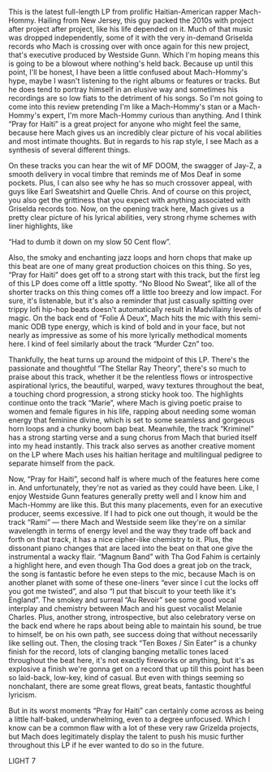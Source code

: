 This is the latest full-length LP from prolific Haitian-American rapper Mach-Hommy. Hailing from New Jersey, this guy packed the 2010s with project after project after project, like his life depended on it. Much of that music was dropped independently, some of it with the very in-demand Griselda records who Mach is crossing over with once again for this new project, that's executive produced by Westside Gunn. Which I'm hoping means this is going to be a blowout where nothing's held back. Because up until this point, I'll be honest, I have been a little confused about Mach-Hommy's hype, maybe I wasn't listening to the right albums or features or tracks. But he does tend to portray himself in an elusive way and sometimes his recordings are so low fiats to the detriment of his songs. So I'm not going to come into this review pretending I'm like a Mach-Hommy's stan or a Mach-Hommy's expert, I'm more Mach-Hommy curious than anything. And I think “Pray for Haiti” is a great project for anyone who might feel the same, because here Mach gives us an incredibly clear picture of his vocal abilities and most intimate thoughts. But in regards to his rap style, I see Mach as a synthesis of several different things.

On these tracks you can hear the wit of MF DOOM, the swagger of Jay-Z, a smooth delivery in vocal timbre that reminds me of Mos Deaf in some pockets. Plus, I can also see why he has so much crossover appeal, with guys like Earl Sweatshirt and Quelle Chris. And of course on this project, you also get the grittiness that you expect with anything associated with Griselda records too. Now, on the opening track here, Mach gives us a pretty clear picture of his lyrical abilities, very strong rhyme schemes with liner highlights, like

“Had to dumb it down on my slow 50 Cent flow”.

Also, the smoky and enchanting jazz loops and horn chops that make up this beat are one of many great production choices on this thing. So yes, “Pray for Haiti” does get off to a strong start with this track, but the first leg of this LP does come off a little spotty. “No Blood No Sweat”, like all of the shorter tracks on this thing comes off a little too breezy and low impact. For sure, it's listenable, but it's also a reminder that just casually spitting over trippy lofi hip-hop beats doesn't automatically result in Madvillainy levels of magic. On the back end of “Folie Á Deux”, Mach hits the mic with this semi-manic ODB type energy, which is kind of bold and in your face, but not nearly as impressive as some of his more lyrically methodical moments here. I kind of feel similarly about the track “Murder Czn” too.

Thankfully, the heat turns up around the midpoint of this LP. There's the passionate and thoughtful “The Stellar Ray Theory”, there's so much to praise about this track, whether it be the relentless flows or introspective aspirational lyrics, the beautiful, warped, wavy textures throughout the beat, a touching chord progression, a strong sticky hook too. The highlights continue onto the track “Marie”, where Mach is giving poetic praise to women and female figures in his life, rapping about needing some woman energy that feminine divine, which is set to some seamless and gorgeous horn loops and a chunky boom bap beat. Meanwhile, the track “Kriminel” has a strong starting verse and a sung chorus from Mach that buried itself into my head instantly. This track also serves as another creative moment on the LP where Mach uses his haitian heritage and multilingual pedigree to separate himself from the pack.

Now, “Pray for Haiti”, second half is where much of the features here come in. And unfortunately, they're not as varied as they could have been. Like, I enjoy Westside Gunn features generally pretty well and I know him and Mach-Hommy are like this. But this many placements, even for an executive producer, seems excessive. If I had to pick one out though, it would be the track “Rami” — there Mach and Westside seem like they're on a similar wavelength in terms of energy level and the way they trade off back and forth on that track, it has a nice cipher-like chemistry to it. Plus, the dissonant piano changes that are laced into the beat on that one give the instrumental a wacky flair. “Magnum Band” with Tha God Fahim is certainly a highlight here, and even though Tha God does a great job on the track, the song is fantastic before he even steps to the mic, because Mach is on another planet with some of these one-liners “ever since I cut the locks off you got me twisted”, and also “I put that biscuit to your teeth like it's England”. The smokey and surreal “Au Revoir” see some good vocal interplay and chemistry between Mach and his guest vocalist Melanie Charles. Plus, another strong, introspective, but also celebratory verse on the back end where he raps about being able to maintain his sound, be true to himself, be on his own path, see success doing that without necessarily like selling out. Then, the closing track “Ten Boxes / Sin Eater” is a chunky finish for the record, lots of clanging banging metallic tones laced throughout the beat here, it's not exactly fireworks or anything, but it's as explosive a finish we're gonna get on a record that up till this point has been so laid-back, low-key, kind of casual. But even with things seeming so nonchalant, there are some great flows, great beats, fantastic thoughtful lyricism.

But in its worst moments “Pray for Haiti” can certainly come across as being a little half-baked, underwhelming, even to a degree unfocused. Which I know can be a common flaw with a lot of these very raw Grizelda projects, but Mach does legitimately display the talent to push his music further throughout this LP if he ever wanted to do so in the future.

LIGHT 7
